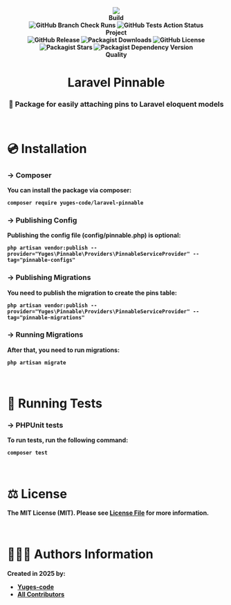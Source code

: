 <div align="center">
    <img src="https://raw.githubusercontent.com/yuges-code/laravel-pinnable/master/assets/logo.png">
</div>

<div align="center">
    <b>Build<b>
    <div>
        <img
            alt="GitHub Branch Check Runs"
            src="https://img.shields.io/github/check-runs/yuges-code/laravel-pinnable/main"
        >
        <img
            alt="GitHub Tests Action Status"
            src="https://img.shields.io/github/actions/workflow/status/yuges-code/laravel-pinnable/testing.yml?branch=main&label=tests&style=flat-square"
        >
    </div>
</div>

<div align="center">
    <b>Project</b>
    <div>
        <img alt="GitHub Release" src="https://img.shields.io/github/v/release/yuges-code/laravel-pinnable">
        <img alt="Packagist Downloads" src="https://img.shields.io/packagist/dt/yuges-code/laravel-pinnable">
        <img alt="GitHub License" src="https://img.shields.io/github/license/yuges-code/laravel-pinnable">
        <img alt="Packagist Stars" src="https://img.shields.io/packagist/stars/yuges-code/laravel-pinnable">
        <img
            alt="Packagist Dependency Version"
            src="https://img.shields.io/packagist/dependency-v/yuges-code/laravel-pinnable/php"
        >
    </div>
</div>

<div align="center">
    <b>Quality</b>
</div>

<div align="center">
    <h1>Laravel Pinnable</h1>
</div>

<div align="center">
    <h3>📌 Package for easily attaching pins to Laravel eloquent models</h3>
</div>

<br>

# 💿 Installation

### → Composer

You can install the package via composer:

```
composer require yuges-code/laravel-pinnable
```

### → Publishing Config

Publishing the config file (config/pinnable.php) is optional:

```
php artisan vendor:publish --provider="Yuges\Pinnable\Providers\PinnableServiceProvider" --tag="pinnable-configs"
```

### → Publishing Migrations

You need to publish the migration to create the pins table:

```
php artisan vendor:publish --provider="Yuges\Pinnable\Providers\PinnableServiceProvider" --tag="pinnable-migrations"
```

### → Running Migrations

After that, you need to run migrations:

```
php artisan migrate
```

<br>

# 🧪 Running Tests

### → PHPUnit tests

To run tests, run the following command:

```
composer test
```

<br>

# ⚖️ License

The MIT License (MIT). Please see [License File](LICENSE) for more information.

<br>

# 🙆🏼‍♂️ Authors Information

Created in 2025 by:

- [Yuges-code](https://github.com/yuges-code)
- [All Contributors](../../contributors)
